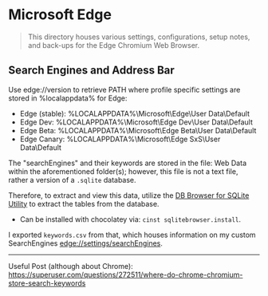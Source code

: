 # Microsoft Edge

> This directory houses various settings, configurations, setup notes, and back-ups for the Edge Chromium Web Browser.

## Search Engines and Address Bar

Use edge://version to retrieve PATH where profile specific settings are stored in %localappdata% for Edge:

- Edge (stable): %LOCALAPPDATA%\Microsoft\Edge\User Data\Default
- Edge Dev: %LOCALAPPDATA%\Microsoft\Edge Dev\User Data\Default
- Edge Beta: %LOCALAPPDATA%\Microsoft\Edge Beta\User Data\Default
- Edge Canary: %LOCALAPPDATA%\Microsoft\Edge SxS\User Data\Default

The "searchEngines" and their keywords are stored in the file: Web Data within the aforementioned folder(s); however, this file 
is not a text file, rather a version of a `.sqlite` database.

Therefore, to extract and view this data, utilize the [DB Browser for SQLite Utility](https://sqlitebrowser.org/) to extract the tables from the database.

- Can be installed with chocolatey via: `cinst sqlitebrowser.install`. 

I exported `keywords.csv` from that, which houses information on my custom SearchEngines <edge://settings/searchEngines>.

---

Useful Post (although about Chrome): https://superuser.com/questions/272511/where-do-chrome-chromium-store-search-keywords